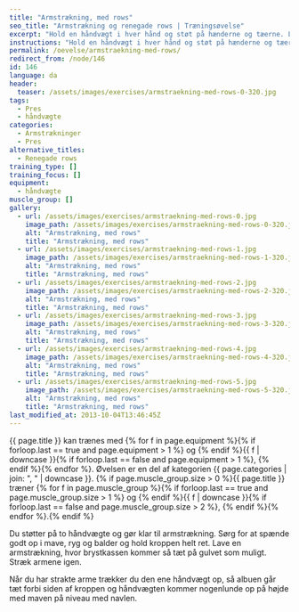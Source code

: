 ```yaml
---
title: "Armstrækning, med rows"
seo_title: "Armstrækning og renegade rows | Træningsøvelse"
excerpt: "Hold en håndvægt i hver hånd og støt på hænderne og tæerne. Lav en armstrækning. Når du har strakte arme, trækker du en af håndvægtene op fra gulvet. Skift."
instructions: "Hold en håndvægt i hver hånd og støt på hænderne og tæerne. Lav en armstrækning. Når du har strakte arme, trækker du en af håndvægtene op fra gulvet. Skift."
permalink: /oevelse/armstraekning-med-rows/
redirect_from: /node/146
id: 146
language: da
header:
  teaser: /assets/images/exercises/armstraekning-med-rows-0-320.jpg
tags:
  - Pres
  - håndvægte
categories:
  - Armstrækninger
  - Pres
alternative_titles:
  - Renegade rows
training_type: []
training_focus: []
equipment:
  - håndvægte
muscle_group: []
gallery:
  - url: /assets/images/exercises/armstraekning-med-rows-0.jpg
    image_path: /assets/images/exercises/armstraekning-med-rows-0-320.jpg
    alt: "Armstrækning, med rows"
    title: "Armstrækning, med rows"
  - url: /assets/images/exercises/armstraekning-med-rows-1.jpg
    image_path: /assets/images/exercises/armstraekning-med-rows-1-320.jpg
    alt: "Armstrækning, med rows"
    title: "Armstrækning, med rows"
  - url: /assets/images/exercises/armstraekning-med-rows-2.jpg
    image_path: /assets/images/exercises/armstraekning-med-rows-2-320.jpg
    alt: "Armstrækning, med rows"
    title: "Armstrækning, med rows"
  - url: /assets/images/exercises/armstraekning-med-rows-3.jpg
    image_path: /assets/images/exercises/armstraekning-med-rows-3-320.jpg
    alt: "Armstrækning, med rows"
    title: "Armstrækning, med rows"
  - url: /assets/images/exercises/armstraekning-med-rows-4.jpg
    image_path: /assets/images/exercises/armstraekning-med-rows-4-320.jpg
    alt: "Armstrækning, med rows"
    title: "Armstrækning, med rows"
  - url: /assets/images/exercises/armstraekning-med-rows-5.jpg
    image_path: /assets/images/exercises/armstraekning-med-rows-5-320.jpg
    alt: "Armstrækning, med rows"
    title: "Armstrækning, med rows"
last_modified_at: 2013-10-04T13:46:45Z
---
```


{{ page.title }} kan trænes med {% for f in page.equipment %}{% if forloop.last == true and page.equipment > 1 %} og {% endif %}{{ f | downcase  }}{% if forloop.last == false and page.equipment > 1 %}, {% endif %}{% endfor %}. Øvelsen er en del af kategorien {{ page.categories | join: ", " | downcase }}. {% if page.muscle_group.size > 0 %}{{ page.title }} træner {% for f in page.muscle_group %}{% if forloop.last == true and page.muscle_group.size > 1 %} og {% endif %}{{ f | downcase }}{% if forloop.last == false and page.muscle_group.size > 2 %}, {% endif %}{% endfor %}.{% endif %}

Du støtter på to håndvægte og gør klar til armstrækning. Sørg for at spænde godt op i mave, ryg og balder og hold kroppen helt ret. Lave en armstrækning, hvor brystkassen kommer så tæt på gulvet som muligt. Stræk armene igen.

Når du har strakte arme trækker du den ene håndvægt op, så albuen går tæt forbi siden af kroppen og håndvægten kommer nogenlunde op på højde med maven på niveau med navlen.
